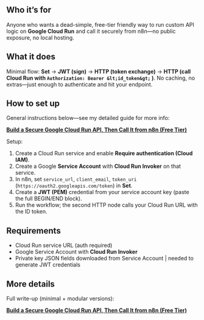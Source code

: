 ## Who it’s for
Anyone who wants a dead-simple, free-tier friendly way to run custom API logic on **Google Cloud Run** and call it securely from n8n—no public exposure, no local hosting.

## What it does
Minimal flow: **Set** → **JWT (sign)** → **HTTP (token exchange)** → **HTTP (call Cloud Run with `Authorization: Bearer &lt;id_token&gt;` )**. No caching, no extras—just enough to authenticate and hit your endpoint.

## How to set up
General instructions below—see my detailed guide for more info: 

**[Build a Secure Google Cloud Run API, Then Call It from n8n (Free Tier)](https://medium.com/@marcocodes/build-a-secure-google-cloud-run-api-then-call-it-from-n8n-88c03291a95f)**

Setup:
1. Create a Cloud Run service and enable **Require authentication (Cloud IAM)**.  
2. Create a Google **Service Account** with **Cloud Run Invoker** on that service.  
3. In n8n, set `service_url`, `client_email`, `token_uri` (`https://oauth2.googleapis.com/token`) in **Set**.  
4. Create a **JWT (PEM)** credential from your service account key (paste the full BEGIN/END block).  
5. Run the workflow; the second HTTP node calls your Cloud Run URL with the ID token.

## Requirements
- Cloud Run service URL (auth required)  
- Google Service Account with **Cloud Run Invoker**  
- Private key JSON fields downloaded from Service Account | needed to generate JWT credentials

## More details
Full write-up (minimal + modular versions):  

**[Build a Secure Google Cloud Run API, Then Call It from n8n (Free Tier)](https://medium.com/@marcocodes/build-a-secure-google-cloud-run-api-then-call-it-from-n8n-88c03291a95f)** 
